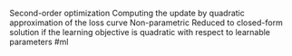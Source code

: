 Second-order optimization
Computing the update by quadratic approximation of the loss curve
Non-parametric
Reduced to closed-form solution if the learning objective is quadratic with respect to learnable parameters
#ml